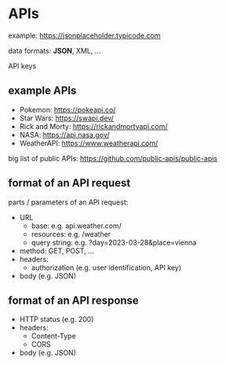 # APIs

example: https://jsonplaceholder.typicode.com

data formats: **JSON**, XML, ...

API keys

## example APIs

- Pokemon: https://pokeapi.co/
- Star Wars: https://swapi.dev/
- Rick and Morty: https://rickandmortyapi.com/
- NASA: https://api.nasa.gov/
- WeatherAPI: https://www.weatherapi.com/

big list of public APIs: https://github.com/public-apis/public-apis

## format of an API request

parts / parameters of an API request:

- URL
  - base: e.g. api.weather.com/
  - resources: e.g. /weather
  - query string: e.g. ?day=2023-03-28&place=vienna
- method: GET, POST, ...
- headers:
  - authorization (e.g. user identification, API key)
- body (e.g. JSON)

## format of an API response

- HTTP status (e.g. 200)
- headers:
  - Content-Type
  - CORS
- body (e.g. JSON)
